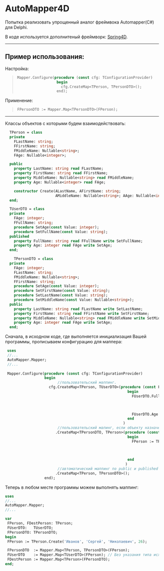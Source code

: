 # AutoMapper4D

Попытка реализовать упрощенный аналог фреймвока Automapper(C#) для Delphi.

В коде используется дополнитеный фреймворк: [Spring4D](https://bitbucket.org/sglienke/spring4d).
***

## Пример использования:

Настройка:
> ```pascal 
> Mapper.Configure(procedure (const cfg: TConfigurationProvider)
>                   begin
>                     cfg.CreateMap<TPerson, TPersonDTO>();
>                   end); 
> ```
Применение:
> ```pascal 
> FPersonDTO := Mapper.Map<TPersonDTO>(FPerson);
> ``` 
***
Классы объектов с которыми будем взаимодействовать:
```pascal
  TPerson = class
  private
    FLastName: string;
    FFirstName: string;
    FMiddleName: Nullable<string>;
    FAge: Nullable<integer>;

  public
    property LastName: string read FLastName;
    property FirstName: string read FFirstName;
    property MiddleName: Nullable<string> read FMiddleName;
    property Age: Nullable<integer> read FAge;

    constructor Create(ALastName, AFirstName: string; 
                       AMiddleName: Nullable<string>; AAge: Nullable<integer>); overload;
  end;
```  
```pascal
  TUserDTO = class
  private
    FAge: integer;
    FFullName: string;
    procedure SetAge(const Value: integer);
    procedure SetFullName(const Value: string);
  published
    property FullName: string read FFullName write SetFullName;
    property Age: integer read FAge write SetAge;
  end;
```
```pascal 
    TPersonDTO = class
  private
    FAge: integer;
    FLastName: string;
    FMiddleName: Nullable<string>;
    FFirstName: string;
    procedure SetAge(const Value: integer);
    procedure SetFirstName(const Value: string);
    procedure SetLastName(const Value: string);
    procedure SetMiddleName(const Value: Nullable<string>);
  public
    property LastName: string read FLastName write SetLastName;
    property FirstName: string read FFirstName write SetFirstName;
    property MiddleName: Nullable<string> read FMiddleName write SetMiddleName;
    property Age: integer read FAge write SetAge;
  end;
```

Сначала, в исходном коде, где выполняется инициализация Вашей программы, прописываем конфигурацию для маппера:
```pascal
 uses
 //...
 AutoMapper.Mapper;
 //...
 
 Mapper.Configure(procedure (const cfg: TConfigurationProvider)
                  begin
                        //пользовательский маппинг.
                    cfg.CreateMap<TPerson, TUserDTO>(procedure (const FPerson: TPerson; out FUserDTO: TUserDTO)
                                                        begin
                                                          FUserDTO.FullName := FPerson.LastName    +' '+
                                                                               FPerson.FirstName   +' '+
                                                                               FPerson.MiddleName;

                                                          FUserDTO.Age      := FPerson.Age;
                                                        end
                                                      )
                        //пользовательский мапинг, если объекту назначения требуются параметры для конструктора.
                       .CreateMap<TPersonDTO, TPerson>(procedure (const FPersonDTO: TPersonDTO; out FPerson: TPerson 
                                                        begin
                                                          FPerson := TPerson.Create(FPersonDTO.LastName,
                                                                                    FPersonDTO.FirstName,
                                                                                    FPersonDTO.MiddleName,
                                                                                    FPersonDTO.Age)
                                                        end
                                                       )
                        //автоматический маппинг по public и published полям и свойствам.
                       .CreateMap<TPerson, TPersonDTO>(); 
                  end); 
  ```
  
 Теперь в любом месте программы можем выполнять маппинг:
 ```pascal
 uses
 //...
 AutoMapper.Mapper;
 //...
 
 var
  FPerson, FDestPerson: TPerson;
  FUserDTO:   TUserDTO;
  FPersonDTO: TPersonDTO;
begin
  FPerson := TPerson.Create('Иванов', 'Сергей', 'Николаевич', 26);

  FPersonDTO  := Mapper.Map<TPerson, TPersonDTO>(FPerson);
  FUserDTO    := Mapper.Map<TUserDTO>(FPerson); // Без указания типа исходного объектра
  FDestPerson := Mapper.Map<TPerson>(FPersonDTO);
end;
```
